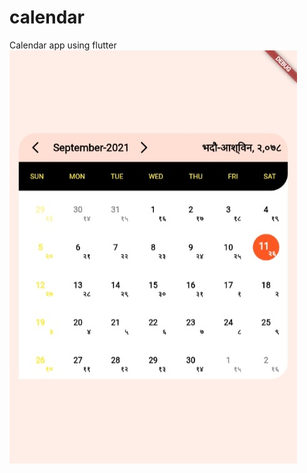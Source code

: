 # calendar

Calendar app using flutter
<img src="https://github.com/Sudarshan519/nepali_calendar/blob/main/Web%20capture_11-9-2021_12409_localhost.jpeg">
